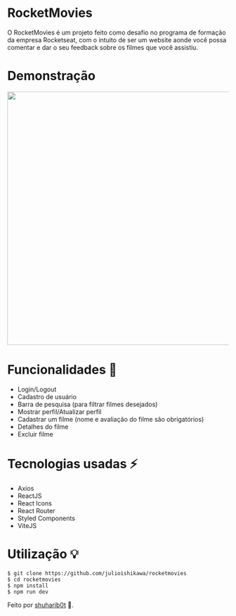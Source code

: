 # RocketMovies

O RocketMovies é um projeto feito como desafio no programa de formação da empresa Rocketseat, com o intuito de ser um website aonde você possa comentar e dar o seu feedback sobre os filmes que você assistiu.

# Demonstração

  <p>
    <img width="1024" height="576" src="./demo.gif">
  </p>

# Funcionalidades 🔧

- Login/Logout
- Cadastro de usuário
- Barra de pesquisa (para filtrar filmes desejados)
- Mostrar perfil/Atualizar perfil
- Cadastrar um filme (nome e avaliação do filme são obrigatórios)
- Detalhes do filme
- Excluir filme

# Tecnologias usadas ⚡️

- Axios
- ReactJS
- React Icons
- React Router
- Styled Components
- ViteJS

# Utilização 💡

```
$ git clone https://github.com/julioishikawa/rocketmovies
$ cd rocketmovies
$ npm install
$ npm run dev
```

Feito por [shuharib0t](https://www.linkedin.com/in/julio-ishikawa) 👋.
